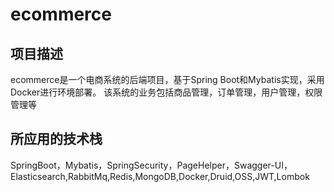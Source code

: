 # ecommerce

## 项目描述

ecommerce是一个电商系统的后端项目，基于Spring Boot和Mybatis实现，采用Docker进行环境部署。
该系统的业务包括商品管理，订单管理，用户管理，权限管理等

## 所应用的技术栈

SpringBoot，Mybatis，SpringSecurity，PageHelper，Swagger-UI，Elasticsearch,RabbitMq,Redis,MongoDB,Docker,Druid,OSS,JWT,Lombok
